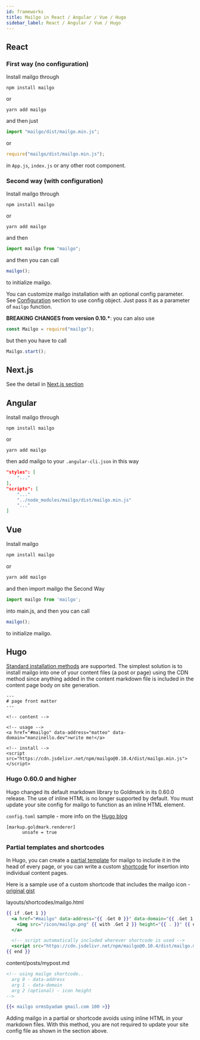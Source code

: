```yaml
---
id: frameworks
title: Mailgo in React / Angular / Vue / Hugo
sidebar_label: React / Angular / Vue / Hugo
---
```


## React

### First way (no configuration)

Install mailgo through

```
npm install mailgo
```

or

```
yarn add mailgo
```

and then just

```js
import "mailgo/dist/mailgo.min.js";
```

or

```js
require("mailgo/dist/mailgo.min.js");
```

in `App.js`, `index.js` or any other root component.

### Second way (with configuration)

Install mailgo through

```
npm install mailgo
```

or

```
yarn add mailgo
```

and then

```js
import mailgo from "mailgo";
```

and then you can call

```js
mailgo();
```

to initialize mailgo.

You can customize mailgo installation with an optional config parameter. See <a href="/docs/configuration">Configuration</a> section to use config object. Just pass it as a parameter of `mailgo` function.

**BREAKING CHANGES from version 0.10.\***: you can also use

```js
const Mailgo = require("mailgo");
```

but then you have to call

```js
Mailgo.start();
```

## Next.js

See the detail in [Next.js section](/docs/nextjs)

## Angular

Install mailgo through

```
npm install mailgo
```

or

```
yarn add mailgo
```

then add mailgo to your `.angular-cli.json` in this way

```json
"styles": [
    "..."
],
"scripts": [
    "..."
    "../node_modules/mailgo/dist/mailgo.min.js"
    "..."
]
```

## Vue

Install mailgo

```bash
npm install mailgo
```

or

```bash
yarn add mailgo
```

and then import mailgo the Second Way

```js
import mailgo from 'mailgo';
```

into main.js, and then you can call

```js
mailgo();
```

to initialize mailgo.

## Hugo

[Standard installation methods](/docs/installation) are supported. The simplest solution is to install mailgo into one of your content files (a post or page) using the CDN method since anything added in the content markdown file is included in the content page body on site generation.

```
---
# page front matter
---

<!-- content -->

<!-- usage -->
<a href="#mailgo" data-address="matteo" data-domain="manzinello.dev">write me!</a>

<!-- install -->
<script src="https://cdn.jsdelivr.net/npm/mailgo@0.10.4/dist/mailgo.min.js"></script>
```

### Hugo 0.60.0 and higher

Hugo changed its default markdown library to Goldmark in its 0.60.0 release. The use of inline HTML is no longer supported by default. You must update your site config for mailgo to function as an inline HTML element.

`config.toml` sample - more info on the [Hugo blog](https://gohugo.io/news/0.60.0-relnotes/)

```
[markup.goldmark.renderer]
      unsafe = true
```

### Partial templates and shortcodes

In Hugo, you can create a [partial template](https://gohugo.io/templates/partials/) for mailgo to include it in the head of every page, or you can write a custom [shortcode](https://gohugo.io/templates/shortcode-templates/) for insertion into individual content pages.

Here is a sample use of a custom shortcode that includes the mailgo icon - [original gist](https://gist.github.com/aormsby/4a416da862e61893cf262be759fe2701)

layouts/shortcodes/mailgo.html

```handlebars
{{ if .Get 1 }}
  <a href="#mailgo" data-address="{{ .Get 0 }}" data-domain="{{ .Get 1 }}">
    <img src="/icon/mailgo.png" {{ with .Get 2 }} height="{{ . }}" {{ end }}/>
  </a>

  <!-- script automatically included wherever shortcode is used -->
  <script src="https://cdn.jsdelivr.net/npm/mailgo@0.10.4/dist/mailgo.min.js"></script>
{{ end }}
```

content/posts/mypost.md

```handlebars
<!-- using mailgo shortcode..
  arg 0 - data-address
  arg 1 - data-domain
  arg 2 (optional) - icon height
-->

{{< mailgo ormsbyadam gmail.com 100 >}}
```

Adding mailgo in a partial or shortcode avoids using inline HTML in your markdown files. With this method, you are not required to update your site config file as shown in the section above.
